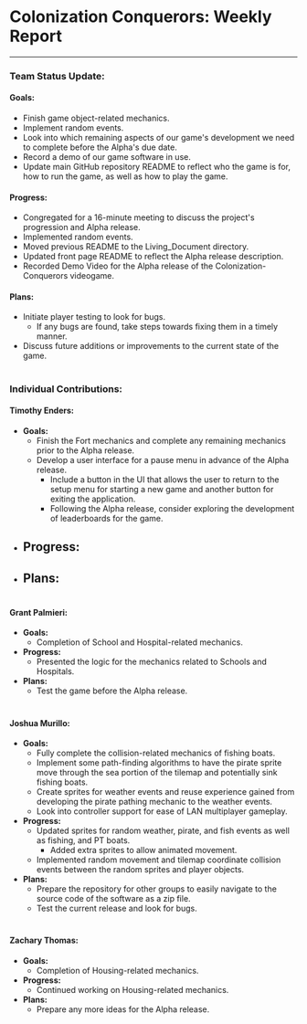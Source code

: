 # **Colonization Conquerors: Weekly Report**
___

### Team Status Update:
#### **Goals:**
- Finish game object-related mechanics.
- Implement random events.
- Look into which remaining aspects of our game's development we need to complete before the Alpha's due date.
- Record a demo of our game software in use.
- Update main GitHub repository README to reflect who the game is for, how to run the game, as well as how to play the game.

#### **Progress:**
- Congregated for a 16-minute meeting to discuss the project's progression and Alpha release.
- Implemented random events.
- Moved previous README to the Living_Document directory.
- Updated front page README to reflect the Alpha release description.
- Recorded Demo Video for the Alpha release of the Colonization-Conquerors videogame.

#### **Plans:**
- Initiate player testing to look for bugs.
  - If any bugs are found, take steps towards fixing them in a timely manner.
- Discuss future additions or improvements to the current state of the game.


#
### Individual Contributions:

#### **Timothy Enders:**
- **Goals:**
  - Finish the Fort mechanics and complete any remaining mechanics prior to the Alpha release.
  - Develop a user interface for a pause menu in advance of the Alpha release.
    - Include a button in the UI that allows the user to return to the setup menu for starting a new game and another button for exiting the application.
    - Following the Alpha release, consider exploring the development of leaderboards for the game.
- **Progress:**
  - 
- **Plans:**
  - 

#
#### **Grant Palmieri:**
- **Goals:**
  - Completion of School and Hospital-related mechanics.
- **Progress:**
  - Presented the logic for the mechanics related to Schools and Hospitals.
- **Plans:**
  - Test the game before the Alpha release.

#
#### **Joshua Murillo:**
- **Goals:**
  - Fully complete the collision-related mechanics of fishing boats.
  - Implement some path-finding algorithms to have the pirate sprite move through the sea portion of the tilemap and potentially sink fishing boats.
  - Create sprites for weather events and reuse experience gained from developing the pirate pathing mechanic to the weather events.
  - Look into controller support for ease of LAN multiplayer gameplay.
- **Progress:**
  - Updated sprites for random weather, pirate, and fish events as well as fishing, and PT boats.
    - Added extra sprites to allow animated movement.
  - Implemented random movement and tilemap coordinate collision events between the random sprites and player objects.
- **Plans:**
  - Prepare the repository for other groups to easily navigate to the source code of the software as a zip file.
  - Test the current release and look for bugs.

#
#### **Zachary Thomas:**
- **Goals:**
  - Completion of Housing-related mechanics.
- **Progress:**
  - Continued working on Housing-related mechanics.
- **Plans:**
  - Prepare any more ideas for the Alpha release.
